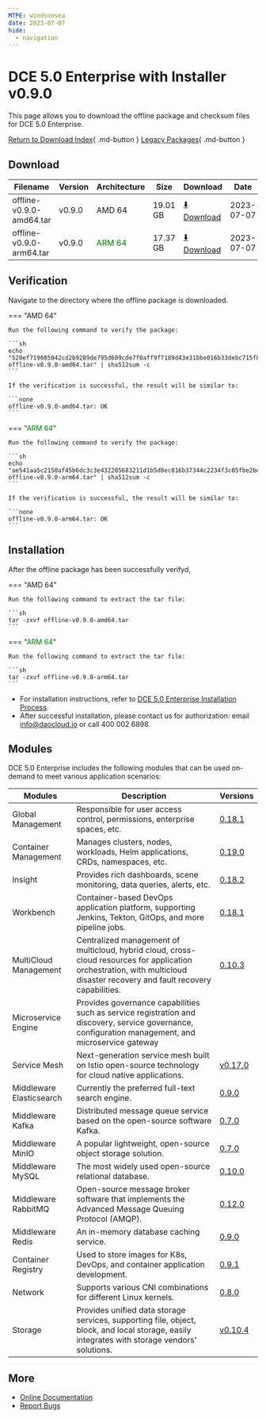```yaml
---
MTPE: windsonsea
date: 2023-07-07
hide:
  - navigation
---
```


# DCE 5.0 Enterprise with Installer v0.9.0

This page allows you to download the offline package and checksum files for DCE 5.0 Enterprise.

[Return to Download Index](../index.md#download-enterprise-package){ .md-button }
[Legacy Packages](./dce5-installer-history.md){ .md-button }

## Download

| Filename | Version | Architecture | Size | Download | Date |
| -------- | ------- | ------------ | --------- | -------- | ----------- |
| offline-v0.9.0-amd64.tar | v0.9.0 | AMD 64 | 19.01 GB | [:arrow_down: Download](https://qiniu-download-public.daocloud.io/DaoCloud_Enterprise/dce5/offline-v0.9.0-amd64.tar) | 2023-07-07 |
| offline-v0.9.0-arm64.tar | v0.9.0 | <font color="green">ARM 64</font> | 17.37 GB | [:arrow_down: Download](https://qiniu-download-public.daocloud.io/DaoCloud_Enterprise/dce5/offline-v0.9.0-arm64.tar) | 2023-07-07 |

## Verification

Navigate to the directory where the offline package is downloaded.

=== "AMD 64"

    Run the following command to verify the package:

    ```sh
    echo "520ef719605042cd2b9289de795d609cde7f0aff9f7189d43e31bbe016b33debc715f8e0de24c8f3c3685d54f7d6b2595651bcfa9695c9b98210d161cfddc241  offline-v0.9.0-amd64.tar" | sha512sum -c
    ```

    If the verification is successful, the result will be similar to:

    ```none
    offline-v0.9.0-amd64.tar: OK
    ```

=== "<font color="green">ARM 64</font>"

    Run the following command to verify the package:

    ```sh
    echo "ae541aa5c2150af45b6dc3c3e432205683211d1b5d8ec816b37344c2234f3c05fbe2be7526b4b5832c5db0439c7d501ce2f1c1492aa5cfe045bbdd321d662e22  offline-v0.9.0-arm64.tar" | sha512sum -c
    ```

    If the verification is successful, the result will be similar to:

    ```none
    offline-v0.9.0-arm64.tar: OK
    ```

## Installation

After the offline package has been successfully verifyd,

=== "AMD 64"

    Run the following command to extract the tar file:

    ```sh
    tar -zxvf offline-v0.9.0-amd64.tar
    ```

=== "<font color="green">ARM 64</font>"

    Run the following command to extract the tar file:

    ```sh
    tar -zxvf offline-v0.9.0-arm64.tar
    ```

- For installation instructions, refer to [DCE 5.0 Enterprise Installation Process](../../install/commercial/start-install.md).
- After successful installation, please contact us for authorization: email info@daocloud.io or call 400 002 6898.

## Modules

DCE 5.0 Enterprise includes the following modules that can be used on-demand to meet various application scenarios:

| Modules | Description | Versions |
| ------- | ----------- | -------- |
| Global Management | Responsible for user access control, permissions, enterprise spaces, etc. | [0.18.1](../../ghippo/intro/release-notes.md#v0181) |
| Container Management | Manages clusters, nodes, workloads, Helm applications, CRDs, namespaces, etc.| [0.19.0](../../kpanda/intro/release-notes.md#v0190) |
| Insight | Provides rich dashboards, scene monitoring, data queries, alerts, etc. | [0.18.2](../../insight/intro/release-notes.md#v0180) |
| Workbench | Container-based DevOps application platform, supporting Jenkins, Tekton, GitOps, and more pipeline jobs. | [0.18.1](../../amamba/intro/release-notes.md#v0181) |
| MultiCloud Management | Centralized management of multicloud, hybrid cloud, cross-cloud resources for application orchestration, with multicloud disaster recovery and fault recovery capabilities. | [0.10.3](../../kairship/intro/release-notes.md#v0103) |
| Microservice Engine | Provides governance capabilities such as service registration and discovery, service governance, configuration management, and microservice gateway |
| Service Mesh | Next-generation service mesh built on Istio open-source technology for cloud native applications. | [v0.17.0](../../mspider/intro/release-notes.md#v0170) |
| Middleware Elasticsearch | Currently the preferred full-text search engine. | [0.9.0](../../middleware/elasticsearch/release-notes.md#v090) |
| Middleware Kafka | Distributed message queue service based on the open-source software Kafka. | [0.7.0](../../middleware/kafka/release-notes.md#v070) |
| Middleware MinIO | A popular lightweight, open-source object storage solution. | [0.7.0](../../middleware/minio/release-notes.md#v070) |
| Middleware MySQL | The most widely used open-source relational database. | [0.10.0](../../middleware/mysql/release-notes.md#v0100) |
| Middleware RabbitMQ | Open-source message broker software that implements the Advanced Message Queuing Protocol (AMQP). | [0.12.0](../../middleware/rabbitmq/release-notes.md#v0123) |
| Middleware Redis | An in-memory database caching service. | [0.9.0](../../middleware/redis/release-notes.md#v090) |
| Container Registry | Used to store images for K8s, DevOps, and container application development. | [0.9.1](../../kangaroo/intro/release-notes.md#v090) |
| Network | Supports various CNI combinations for different Linux kernels. | [0.8.0](../../network/intro/release-notes.md#v080) |
| Storage | Provides unified data storage services, supporting file, object, block, and local storage, easily integrates with storage vendors' solutions. | [v0.10.4](../../storage/hwameistor/release-notes.md#v0103) |

## More

- [Online Documentation](../../dce/index.md)
- [Report Bugs](https://github.com/DaoCloud/DaoCloud-docs/issues)
